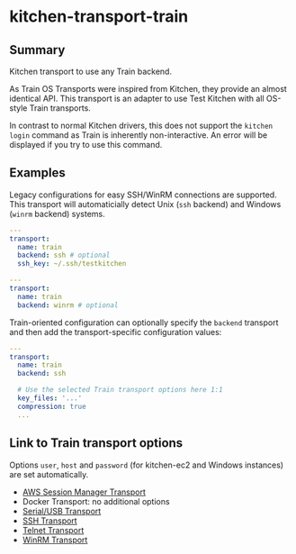 # kitchen-transport-train

## Summary

Kitchen transport to use any Train backend.

As Train OS Transports were inspired from Kitchen, they provide an almost identical API. This transport is an adapter to use Test Kitchen with all OS-style Train transports.

In contrast to normal Kitchen drivers, this does not support the `kitchen login` command as Train is inherently non-interactive. An error will be displayed if you try to use this command.

## Examples

Legacy configurations for easy SSH/WinRM connections are supported. This transport will automaticially detect Unix (`ssh` backend) and Windows (`winrm` backend) systems.

```yaml
---
transport:
  name: train
  backend: ssh # optional
  ssh_key: ~/.ssh/testkitchen
```

```yaml
---
transport:
  name: train
  backend: winrm # optional
```

Train-oriented configuration can optionally specify the `backend` transport and then add the transport-specific configuration values:

```yaml
---
transport:
  name: train
  backend: ssh

  # Use the selected Train transport options here 1:1
  key_files: '...'
  compression: true
  ...
```

## Link to Train transport options

Options `user`, `host` and `password` (for kitchen-ec2 and Windows instances) are set automatically.

- [AWS Session Manager Transport](https://github.com/tecracer-chef/train-awsssm/blob/master/lib/train-awsssm/transport.rb#L8-L14)
- Docker Transport: no additional options
- [Serial/USB Transport](https://github.com/tecracer-chef/train-serial/blob/master/lib/train-serial/transport.rb#L8-L22)
- [SSH Transport](https://github.com/inspec/train/blob/0b9fd4556745d767c9dac2a83d5323e6b7025872/lib/train/transports/ssh.rb#L45-L74)
- [Telnet Transport](https://github.com/tecracer-chef/train-telnet/blob/master/lib/train-telnet/transport.rb#L8-L20)
- [WinRM Transport](https://github.com/inspec/train-winrm/blob/980190e44571787c7b60614257bd6dc2bd8a337d/lib/train-winrm/transport.rb#L52-L76)